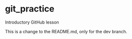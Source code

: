 # git_practice
Introductory GitHub lesson


This is a change to the README.md, only for the dev branch.